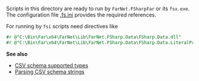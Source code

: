Scripts in this directory are ready to run by `FarNet.FSharpFar` or its `fsx.exe`.
The configuration file [.fs.ini](.fs.ini) provides the required references.

For running by `fsi` scripts need directives like

```fsharp
#r @"C:\Bin\Far\x64\FarNet\Lib\FarNet.FSharp.Data\FSharp.Data.dll"
#r @"C:\Bin\Far\x64\FarNet\Lib\FarNet.FSharp.Data\FSharp.Data.LiteralProviders.Runtime.dll"
```

**See also**

- [CSV schema supported types](https://github.com/fsprojects/FSharp.Data/blob/main/src/Csv/CsvInference.fs)
- [Parsing CSV schema strings](http://fssnip.net/te)

